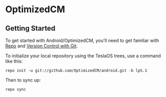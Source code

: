 OptimizedCM
===========

Getting Started
---------------

To get started with Android/OptimizedCM, you'll need to get
familiar with [Repo](https://source.android.com/source/using-repo.html) and [Version Control with Git](https://source.android.com/source/version-control.html).

To initialize your local repository using the TeslaOS trees, use a command like this:

    repo init -u git://github.com/OptimizedCM/android.git -b lp5.1

Then to sync up:

    repo sync

